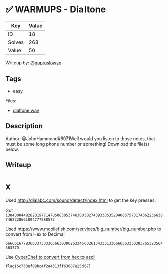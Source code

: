 # ✅ WARMUPS - Dialtone

| Key | Value |
| --- | --- |
| ID | 18 |
| Solves | 268 |
| Value | 50 |

Writeup by: [@goproslowyo](https://github.com/goproslowyo)

## Tags

- easy

Files:

- [dialtone.wav](https://huntress.ctf.games/files/f45233d4c250e2f75e5aae03725fffc7/dialtone.wav?token=eyJ1c2VyX2lkIjozMTgyLCJ0ZWFtX2lkIjo0MDcsImZpbGVfaWQiOjEzfQ.ZSAzjA.b-JhfFtFpRVoapgeiePi_Dc2VXU)

## Description

Author: @JohnHammond#6971Well would you listen to those notes, that must be some long phone number or something!  Download the file(s) below.

## Writeup

# x

Used http://dialabc.com/sound/detect/index.html to get the key presses.

Got `13040004482820197714705083053746380382743933853520408575731743622366387462228661894777288573`

Used https://www.mobilefish.com/services/big_number/big_number.php to convert from Hex to Decimal

`666C61677B36633733336566303962633466326134333133666636333038376532356436377D`

Use [CyberChef to convert from hex to ascii](https://gchq.github.io/CyberChef/#recipe=From_Hex('None')&input=NjY2QzYxNjc3QjM2NjMzNzMzMzM2NTY2MzAzOTYyNjMzNDY2MzI2MTM0MzMzMTMzNjY2NjM2MzMzMDM4Mzc2NTMyMzU2NDM2Mzc3RA)

`flag{6c733ef09bc4f2a4313ff63087e25d67}`
